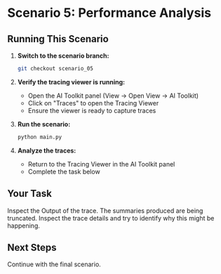 # Scenario 5: Performance Analysis

## Running This Scenario

1. **Switch to the scenario branch:**
   ```bash
   git checkout scenario_05
   ```

2. **Verify the tracing viewer is running:**
   - Open the AI Toolkit panel (View → Open View → AI Toolkit)
   - Click on "Traces" to open the Tracing Viewer
   - Ensure the viewer is ready to capture traces

3. **Run the scenario:**
   ```bash
   python main.py
   ```

4. **Analyze the traces:**
   - Return to the Tracing Viewer in the AI Toolkit panel
   - Complete the task below

## Your Task

Inspect the Output of the trace. The summaries produced are being truncated. Inspect the trace details and try to identify why this might be happening.

## Next Steps

Continue with the final scenario.